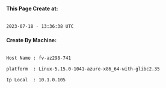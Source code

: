 
   
#### This Page Create at:

```bash

2023-07-18 - 13:36:38 UTC

```

#### Create By Machine:

```bash

Host Name : fv-az298-741

platform  : Linux-5.15.0-1041-azure-x86_64-with-glibc2.35

Ip Local  : 10.1.0.105

```

